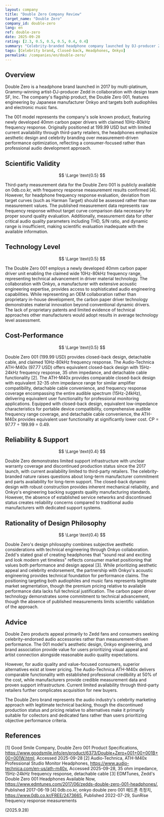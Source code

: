 ```yaml
---
layout: company
title: "Double Zero Company Review"
target_name: "Double Zero"
company_id: double-zero
lang: en
ref: double-zero
date: 2025-09-28
rating: [2.3, 0.5, 0.5, 0.5, 0.4, 0.4]
summary: "Celebrity-branded headphone company launched by DJ-producer Zedd in 2017, featuring the Double Zero 001 closed-back headphones engineered by Onkyo. While claiming wide frequency response of 10Hz-80kHz with carbon paper driver technology, third-party measurement data exists but lacks target curve comparison data necessary for proper headphone evaluation, representing poor cost-performance against established competitors. The design philosophy emphasizes subjective aesthetics over measurement-driven development, resulting in questionable value proposition for audio-focused consumers."
tags: [Celebrity brand, Closed-back, Headphones, Onkyo]
permalink: /companies/en/double-zero/
---
```


## Overview

Double Zero is a headphone brand launched in 2017 by multi-platinum, Grammy-winning artist-DJ-producer Zedd in collaboration with design team SF, Inc. The company's flagship product, the Double Zero 001, features engineering by Japanese manufacturer Onkyo and targets both audiophiles and electronic music fans.

The 001 model represents the company's sole known product, featuring newly developed 40mm carbon paper drivers with claimed 10Hz-80kHz frequency response. Originally positioned at 199.99 USD but with limited current availability through third-party retailers, the headphones emphasize aesthetic design and celebrity branding over measurement-driven performance optimization, reflecting a consumer-focused rather than professional audio development approach.

## Scientific Validity

$$ \Large \text{0.5} $$

Third-party measurement data for the Double Zero 001 is publicly available on 0db.co.kr, with frequency response measurement results confirmed [4]. However, for headphone frequency response evaluation, deviation from target curves (such as Harman Target) should be assessed rather than raw measurement values. The published measurement data represents raw frequency response without target curve comparison data necessary for proper sound quality evaluation. Additionally, measurement data for other critical audio quality parameters including THD, S/N ratio, and dynamic range is insufficient, making scientific evaluation inadequate with the available information.

## Technology Level

$$ \Large \text{0.5} $$

The Double Zero 001 employs a newly developed 40mm carbon paper driver unit enabling the claimed wide 10Hz-80kHz frequency range, representing technical advancement in driver material technology. The collaboration with Onkyo, a manufacturer with extensive acoustic engineering expertise, provides access to sophisticated audio engineering capabilities. While representing an OEM collaboration rather than proprietary in-house development, the carbon paper driver technology demonstrates material innovation beyond conventional dynamic drivers. The lack of proprietary patents and limited evidence of technical approaches other manufacturers would adopt results in average technology level assessment.

## Cost-Performance

$$ \Large \text{0.5} $$

Double Zero 001 (199.99 USD) provides closed-back design, detachable cable, and claimed 10Hz-80kHz frequency response. The Audio-Technica ATH-M40x (97.77 USD) offers equivalent closed-back design with 15Hz-24kHz frequency response, 35 ohm impedance, and detachable cable functionality [2]. The ATH-M40x provides comparable closed-back design with equivalent 32-35 ohm impedance range for similar amplifier compatibility, detachable cable convenience, and frequency response coverage encompassing the entire audible spectrum (15Hz-24kHz), delivering equivalent user functionality for professional monitoring applications. Equipped with closed-back design, equivalent low-impedance characteristics for portable device compatibility, comprehensive audible frequency range coverage, and detachable cable convenience, the ATH-M40x provides equivalent user functionality at significantly lower cost. CP = 97.77 ÷ 199.99 = 0.49.

## Reliability & Support

$$ \Large \text{0.4} $$

Double Zero demonstrates limited support infrastructure with unclear warranty coverage and discontinued production status since the 2017 launch, with current availability limited to third-party retailers. The celebrity-branded nature raises questions about long-term manufacturer commitment and parts availability for long-term support. The closed-back dynamic design with robust construction provides inherent mechanical reliability, and Onkyo's engineering backing suggests quality manufacturing standards. However, the absence of established service networks and discontinued status creates reliability concerns compared to traditional audio manufacturers with dedicated support systems.

## Rationality of Design Philosophy

$$ \Large \text{0.4} $$

Double Zero's design philosophy combines subjective aesthetic considerations with technical engineering through Onkyo collaboration. Zedd's stated goal of creating headphones that "sound real and exciting and look modern yet timeless" reflects consumer market positioning that values both performance and design appeal [3]. While prioritizing aesthetic appeal and celebrity endorsement, the partnership with Onkyo's acoustic engineering provides technical foundation for performance claims. The positioning targeting both audiophiles and music fans represents legitimate market segmentation, though the premium pricing relative to available performance data lacks full technical justification. The carbon paper driver technology demonstrates some commitment to technical advancement, though the absence of published measurements limits scientific validation of the approach.

## Advice

Double Zero products appeal primarily to Zedd fans and consumers seeking celebrity-endorsed audio accessories rather than measurement-driven performance. The 001 model's aesthetic design, Onkyo engineering, and brand association provide value for users prioritizing visual appeal and artist connection alongside reasonable audio quality expectations.

However, for audio quality and value-focused consumers, superior alternatives exist at lower pricing. The Audio-Technica ATH-M40x delivers comparable functionality with established professional credibility at 50% of the cost, while manufacturers provide credible measurement data and proven support infrastructure. Current limited availability through third-party retailers further complicates acquisition for new buyers.

The Double Zero brand represents the audio industry's celebrity marketing approach with legitimate technical backing, though the discontinued production status and pricing relative to alternatives make it primarily suitable for collectors and dedicated fans rather than users prioritizing objective performance criteria.

## References

[1] Good Smile Company, Double Zero 001 Product Specifications, https://www.goodsmile.info/en/product/6373/Double+Zero+001+00+001B+00+001W.html, Accessed 2025-09-28
[2] Audio-Technica, ATH-M40x Professional Studio Monitor Headphones, https://www.audio-technica.com/en-us/ath-m40x, Accessed 2025-09-28, 35 ohm impedance, 15Hz-24kHz frequency response, detachable cable
[3] EDMTunes, Zedd's Double Zero 001 Headphones Available Now, https://www.edmtunes.com/2017/06/zedds-double-zero-001-headphones/, Published 2017-06-19
[4] 0db.co.kr, onkyo double zero 001 헤드폰 측정치, https://www.0db.co.kr/FREE/2473665, Published 2022-07-29, SunRise frequency response measurements

(2025.9.28)